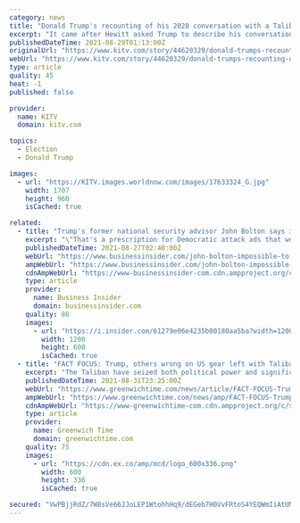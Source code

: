 ```yaml
---
category: news
title: "Donald Trump's recounting of his 2020 conversation with a Taliban leader is something else"
excerpt: "It came after Hewitt asked Trump to describe his conversation with Mullah Abdul Ghani Baradar, a Taliban co-founder and deputy leader, during his 2020 negotiations with the group to remove American troops from Afghanistan."
publishedDateTime: 2021-08-29T01:13:00Z
originalUrl: "https://www.kitv.com/story/44620329/donald-trumps-recounting-of-his-2020-conversation-with-a-taliban-leader-is-something-else"
webUrl: "https://www.kitv.com/story/44620329/donald-trumps-recounting-of-his-2020-conversation-with-a-taliban-leader-is-something-else"
type: article
quality: 45
heat: -1
published: false

provider:
  name: KITV
  domain: kitv.com

topics:
  - Election
  - Donald Trump

images:
  - url: "https://KITV.images.worldnow.com/images/17633324_G.jpg"
    width: 1707
    height: 960
    isCached: true

related:
  - title: "Trump's former national security advisor John Bolton says it's 'impossible' for Mike Pompeo to 'rewrite history' on his negotiations with the Taliban"
    excerpt: "\"That's a prescription for Democratic attack ads that would be fatal to someone's credibility,\" Bolton told Politico."
    publishedDateTime: 2021-08-27T02:40:00Z
    webUrl: "https://www.businessinsider.com/john-bolton-impossible-to-rewrite-history-on-mike-pompeo-taliban-deal-2021-8"
    ampWebUrl: "https://www.businessinsider.com/john-bolton-impossible-to-rewrite-history-on-mike-pompeo-taliban-deal-2021-8?amp"
    cdnAmpWebUrl: "https://www-businessinsider-com.cdn.ampproject.org/c/s/www.businessinsider.com/john-bolton-impossible-to-rewrite-history-on-mike-pompeo-taliban-deal-2021-8?amp"
    type: article
    provider:
      name: Business Insider
      domain: businessinsider.com
    quality: 86
    images:
      - url: "https://i.insider.com/61279e06e4235b00180aa5ba?width=1200&format=jpeg"
        width: 1200
        height: 600
        isCached: true
  - title: "FACT FOCUS: Trump, others wrong on US gear left with Taliban"
    excerpt: "The Taliban have seized both political power and significant U.S.-supplied firepower in their whirlwind takeover of Afghanistan, recovering guns, ammunition, helicopters and other modern military equipment from Afghan forces who surrendered it."
    publishedDateTime: 2021-08-31T23:25:00Z
    webUrl: "https://www.greenwichtime.com/news/article/FACT-FOCUS-Trump-others-wrong-on-US-gear-left-16426444.php"
    ampWebUrl: "https://www.greenwichtime.com/news/amp/FACT-FOCUS-Trump-others-wrong-on-US-gear-left-16426444.php"
    cdnAmpWebUrl: "https://www-greenwichtime-com.cdn.ampproject.org/c/s/www.greenwichtime.com/news/amp/FACT-FOCUS-Trump-others-wrong-on-US-gear-left-16426444.php"
    type: article
    provider:
      name: Greenwich Time
      domain: greenwichtime.com
    quality: 75
    images:
      - url: "https://cdn.ex.co/amp/mcd/logo_600x336.png"
        width: 600
        height: 336
        isCached: true

secured: "VwPBjjRdZ/7W8sVe66JJoLEP1WtohhHq9/dEGeb7H0VvFRtoS4YEQWmIiAtUM60TL+HgY2g1u2ljKRXSrUKhviaNcJdpOSU/QY8JK5P2tlsgNzTIwrNeNdRrcT1pLAsNJzUafU4JOgh/J33uBoZx3nZIiPqYGJOzp4M4lLorWXDeYX5Pwkm208YhQQwGn/1km5p6oNTCiyZ9qWUUd1KgNA2a2nsRriHbyd2V9YqvQYn4FQTwaKUnQAGApOwHZyWtRTFZpK0Gaf7sybB2SzA88RjuJdQ9Uxc0tLX0anqIoHSa5src6JaoAsrEn57kiqC+M4EYQM1zniITbaptSjpNwnhdBsPuo/MP1BS2RZkEFns=;iu8bXTZMFh76zBsK2431og=="
---
```


